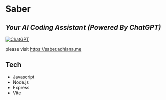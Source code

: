 # Saber
## _Your AI Coding Assistant (Powered By ChatGPT)_

[![ChatGPT](https://upload.wikimedia.org/wikipedia/commons/thumb/4/4d/OpenAI_Logo.svg/1280px-OpenAI_Logo.svg.png)](https://openai.com/)

please visit https://saber.adhiana.me

## Tech
- Javascript
- Node.js
- Express
- Vite
